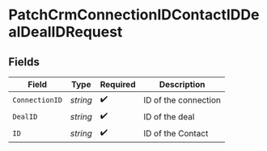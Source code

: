 # PatchCrmConnectionIDContactIDDealDealIDRequest


## Fields

| Field                | Type                 | Required             | Description          |
| -------------------- | -------------------- | -------------------- | -------------------- |
| `ConnectionID`       | *string*             | :heavy_check_mark:   | ID of the connection |
| `DealID`             | *string*             | :heavy_check_mark:   | ID of the deal       |
| `ID`                 | *string*             | :heavy_check_mark:   | ID of the Contact    |